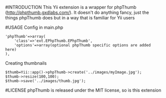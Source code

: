 #INTRODUCTION
This Yii extension is a wrapper for phpThumb (http://phpthumb.gxdlabs.com/). It doesn't do anything
fancy, just the things phpThumb does but in a way that is familiar for Yii users

#USAGE
Config in main.php

	'phpThumb'=>array(
		'class'=>'ext.EPhpThumb.EPhpThumb',
		'options'=>array(optional phpThumb specific options are added here)
	),

Creating thumbnails

	$thumb=Yii::app()->phpThumb->create('../images/myImage.jpg');
	$thumb->resize(100,100);
	$thumb->save('../images/thumb.jpg');

#LICENSE
phpThumb is released under the MIT license, so is this extension